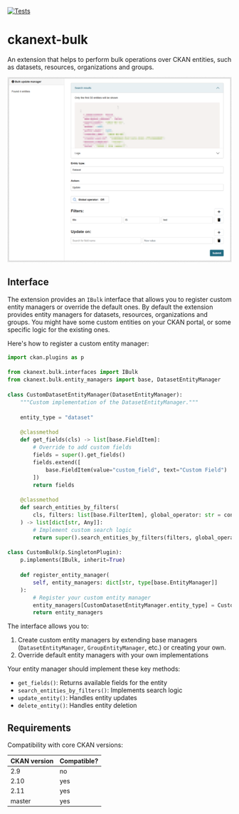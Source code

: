 [![Tests](https://github.com/DataShades/ckanext-bulk/workflows/tests.yml/badge.svg)](https://github.com/DataShades/ckanext-bulk/actions/workflows/test.yml)

# ckanext-bulk

An extension that helps to perform bulk operations over CKAN entities, such as datasets, resources, organizations and groups.

![image](docs/img/image.png)

## Interface

The extension provides an `IBulk` interface that allows you to register custom entity managers or override the default ones.
By default the extension provides entity managers for datasets, resources, organizations and groups. You might have some custom
entities on your CKAN portal, or some specific logic for the existing ones.

Here's how to register a custom entity manager:

```python
import ckan.plugins as p

from ckanext.bulk.interfaces import IBulk
from ckanext.bulk.entity_managers import base, DatasetEntityManager

class CustomDatasetEntityManager(DatasetEntityManager):
    """Custom implementation of the DatasetEntityManager."""
    
    entity_type = "dataset"
    
    @classmethod
    def get_fields(cls) -> list[base.FieldItem]:
        # Override to add custom fields
        fields = super().get_fields()
        fields.extend([
            base.FieldItem(value="custom_field", text="Custom Field")
        ])
        return fields
    
    @classmethod
    def search_entities_by_filters(
        cls, filters: list[base.FilterItem], global_operator: str = const.GLOBAL_AND
    ) -> list[dict[str, Any]]:
        # Implement custom search logic
        return super().search_entities_by_filters(filters, global_operator)

class CustomBulk(p.SingletonPlugin):
    p.implements(IBulk, inherit=True)
    
    def register_entity_manager(
        self, entity_managers: dict[str, type[base.EntityManager]]
    ):
        # Register your custom entity manager
        entity_managers[CustomDatasetEntityManager.entity_type] = CustomDatasetEntityManager
        return entity_managers
```

The interface allows you to:
1. Create custom entity managers by extending base managers (`DatasetEntityManager`, `GroupEntityManager`, etc.) or creating your own.
2. Override default entity managers with your own implementations

Your entity manager should implement these key methods:
- `get_fields()`: Returns available fields for the entity
- `search_entities_by_filters()`: Implements search logic
- `update_entity()`: Handles entity updates
- `delete_entity()`: Handles entity deletion


## Requirements

Compatibility with core CKAN versions:

| CKAN version | Compatible? |
|--------------|-------------|
| 2.9          | no          |
| 2.10         | yes         |
| 2.11         | yes         |
| master       | yes         |
